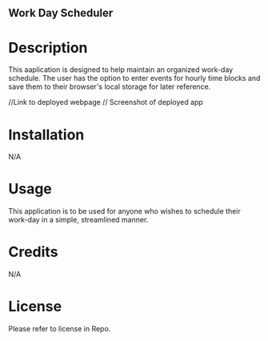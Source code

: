 ## Work Day Scheduler


# Description

This aaplication is designed to help maintain an organized work-day schedule. The user has the option to enter events for hourly time blocks and save them to their browser's local storage for later reference.  


//Link to deployed webpage
// Screenshot of deployed app


# Installation 

N/A


# Usage

This application is to be used for anyone who wishes to schedule their work-day in a simple, streamlined manner.


# Credits

N/A



# License

Please refer to license in Repo.












    
 